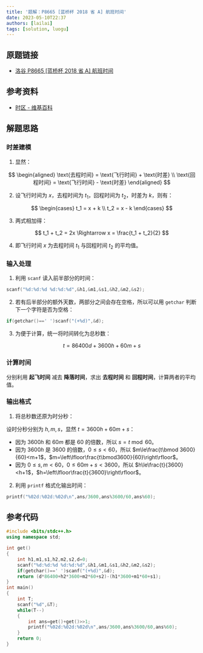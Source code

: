 ```yaml
---
title: '题解：P8665 [蓝桥杯 2018 省 A] 航班时间'
date: 2023-05-10T22:37
authors: [lailai]
tags: [solution, luogu]
---
```


## 原题链接

- [洛谷 P8665 [蓝桥杯 2018 省 A] 航班时间](https://www.luogu.com.cn/problem/P8665)

<!-- truncate -->

## 参考资料

- [时区 - 维基百科](https://zh.wikipedia.org/wiki/时区)

## 解题思路

### 时差建模

1. 显然：

$$
\begin{aligned}
  \text{去程时间} = \text{飞行时间} + \text{时差} \\
  \text{回程时间} = \text{飞行时间} - \text{时差}
\end{aligned}
$$

2. 设飞行时间为 $x$，去程时间为 $t_1$，回程时间为 $t_2$，时差为 $k$，则有：

$$
\begin{cases}
  t_1 = x + k \\
  t_2 = x - k
\end{cases}
$$

3. 两式相加得：

$$
t_1 + t_2 = 2x \Rightarrow x = \frac{t_1 + t_2}{2}
$$

4. 即飞行时间 $x$ 为去程时间 $t_1$ 与回程时间 $t_2$ 的平均值。

### 输入处理

1. 利用 `scanf` 读入前半部分的时间：

```cpp
scanf("%d:%d:%d %d:%d:%d",&h1,&m1,&s1,&h2,&m2,&s2);
```

2. 若有后半部分的额外天数，两部分之间会存在空格，所以可以用 `getchar` 判断下一个字符是否为空格：

```cpp
if(getchar()==' ')scanf("(+%d)",&d);
```

3. 为便于计算，统一将时间转化为总秒数：

$$
t=86400d+3600h+60m+s
$$

### 计算时间

分别利用 **起飞时间** 减去 **降落时间**，求出 **去程时间** 和 **回程时间**，计算两者的平均值。

### 输出格式

1. 将总秒数还原为时分秒：

设时分秒分别为 $h,m,s$，显然 $t=3600h+60m+s$：

- 因为 $3600h$ 和 $60m$ 都是 $60$ 的倍数，所以 $s=t\bmod 60$。
- 因为 $3600h$ 是 $3600$ 的倍数，$0\le s<60$，所以 $m\le\frac{t\bmod 3600}{60}<m+1$，$m=\left\lfloor\frac{t\bmod3600}{60}\right\rfloor$。
- 因为 $0\le s,m<60$，$0\le60m+s<3600$，所以 $h\le\frac{t}{3600}<h+1$，$h=\left\lfloor\frac{t}{3600}\right\rfloor$。

2. 利用 `printf` 格式化输出时间：

```cpp
printf("%02d:%02d:%02d\n",ans/3600,ans%3600/60,ans%60);
```

## 参考代码

```cpp
#include <bits/stdc++.h>
using namespace std;

int get()
{
	int h1,m1,s1,h2,m2,s2,d=0;
	scanf("%d:%d:%d %d:%d:%d",&h1,&m1,&s1,&h2,&m2,&s2);
	if(getchar()==' ')scanf("(+%d)",&d);
	return (d*86400+h2*3600+m2*60+s2)-(h1*3600+m1*60+s1);
}
int main()
{
	int T;
	scanf("%d",&T);
	while(T--)
	{
		int ans=get()+get()>>1;
		printf("%02d:%02d:%02d\n",ans/3600,ans%3600/60,ans%60);
	}
	return 0;
}
```
